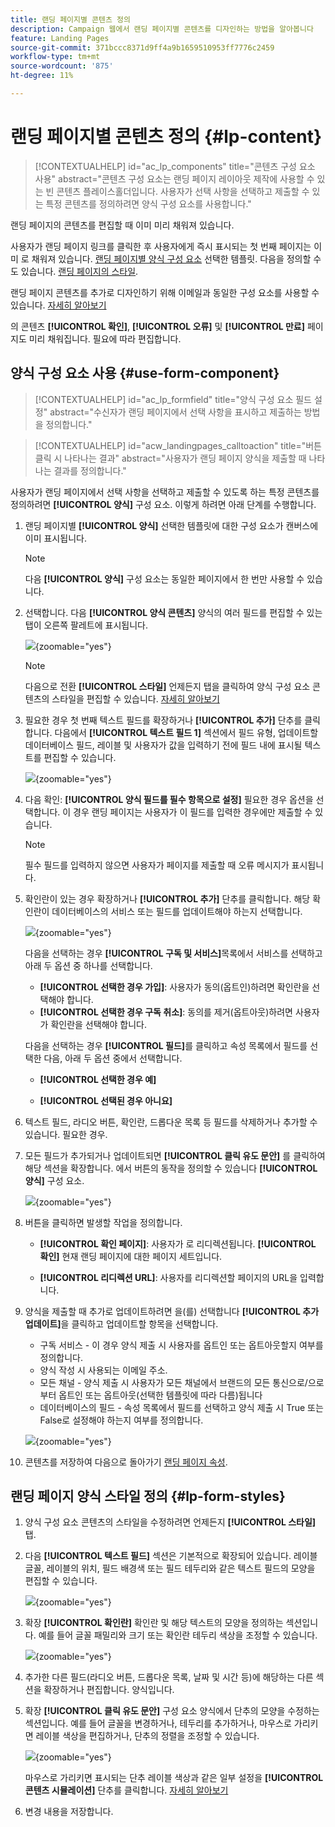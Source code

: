 ```yaml
---
title: 랜딩 페이지별 콘텐츠 정의
description: Campaign 웹에서 랜딩 페이지별 콘텐츠를 디자인하는 방법을 알아봅니다
feature: Landing Pages
source-git-commit: 371bccc8371d9ff4a9b1659510953ff7776c2459
workflow-type: tm+mt
source-wordcount: '875'
ht-degree: 11%

---
```


# 랜딩 페이지별 콘텐츠 정의 {#lp-content}

>[!CONTEXTUALHELP]
>id="ac_lp_components"
>title="콘텐츠 구성 요소 사용"
>abstract="콘텐츠 구성 요소는 랜딩 페이지 레이아웃 제작에 사용할 수 있는 빈 콘텐츠 플레이스홀더입니다. 사용자가 선택 사항을 선택하고 제출할 수 있는 특정 콘텐츠를 정의하려면 양식 구성 요소를 사용합니다."

랜딩 페이지의 콘텐츠를 편집할 때 이미 미리 채워져 있습니다.

사용자가 랜딩 페이지 링크를 클릭한 후 사용자에게 즉시 표시되는 첫 번째 페이지는 이미 로 채워져 있습니다. [랜딩 페이지별 양식 구성 요소](#use-form-component) 선택한 템플릿<!-- to enable users to select and submit their choices-->. 다음을 정의할 수도 있습니다. [랜딩 페이지의 스타일](#lp-form-styles).

랜딩 페이지 콘텐츠를 추가로 디자인하기 위해 이메일과 동일한 구성 요소를 사용할 수 있습니다. [자세히 알아보기](../email/content-components.md#add-content-components)

의 콘텐츠 **[!UICONTROL 확인]**, **[!UICONTROL 오류]** 및 **[!UICONTROL 만료]** 페이지도 미리 채워집니다. 필요에 따라 편집합니다.

## 양식 구성 요소 사용 {#use-form-component}

>[!CONTEXTUALHELP]
>id="ac_lp_formfield"
>title="양식 구성 요소 필드 설정"
>abstract="수신자가 랜딩 페이지에서 선택 사항을 표시하고 제출하는 방법을 정의합니다."

>[!CONTEXTUALHELP]
>id="acw_landingpages_calltoaction"
>title="버튼 클릭 시 나타나는 결과"
>abstract="사용자가 랜딩 페이지 양식을 제출할 때 나타나는 결과를 정의합니다."

사용자가 랜딩 페이지에서 선택 사항을 선택하고 제출할 수 있도록 하는 특정 콘텐츠를 정의하려면 **[!UICONTROL 양식]** 구성 요소. 이렇게 하려면 아래 단계를 수행합니다.

1. 랜딩 페이지별 **[!UICONTROL 양식]** 선택한 템플릿에 대한 구성 요소가 캔버스에 이미 표시됩니다.

   >[!NOTE]
   >
   >다음 **[!UICONTROL 양식]** 구성 요소는 동일한 페이지에서 한 번만 사용할 수 있습니다.

1. 선택합니다. 다음 **[!UICONTROL 양식 콘텐츠]** 양식의 여러 필드를 편집할 수 있는 탭이 오른쪽 팔레트에 표시됩니다.

   ![](assets/lp-form-component.png){zoomable=&quot;yes&quot;}

   >[!NOTE]
   >
   >다음으로 전환 **[!UICONTROL 스타일]** 언제든지 탭을 클릭하여 양식 구성 요소 콘텐츠의 스타일을 편집할 수 있습니다. [자세히 알아보기](#lp-form-styles)

1. 필요한 경우 첫 번째 텍스트 필드를 확장하거나 **[!UICONTROL 추가]** 단추를 클릭합니다. 다음에서 **[!UICONTROL 텍스트 필드 1]** 섹션에서 필드 유형, 업데이트할 데이터베이스 필드, 레이블 및 사용자가 값을 입력하기 전에 필드 내에 표시될 텍스트를 편집할 수 있습니다.

   ![](assets/lp-form-text-field.png){zoomable=&quot;yes&quot;}

1. 다음 확인: **[!UICONTROL 양식 필드를 필수 항목으로 설정]** 필요한 경우 옵션을 선택합니다. 이 경우 랜딩 페이지는 사용자가 이 필드를 입력한 경우에만 제출할 수 있습니다.

   >[!NOTE]
   >
   >필수 필드를 입력하지 않으면 사용자가 페이지를 제출할 때 오류 메시지가 표시됩니다.

1. 확인란이 있는 경우 확장하거나 **[!UICONTROL 추가]** 단추를 클릭합니다. 해당 확인란이 데이터베이스의 서비스 또는 필드를 업데이트해야 하는지 선택합니다.

   ![](assets/lp-form-checkbox.png){zoomable=&quot;yes&quot;}

   다음을 선택하는 경우 **[!UICONTROL 구독 및 서비스]**&#x200B;목록에서 서비스를 선택하고 아래 두 옵션 중 하나를 선택합니다.

   * **[!UICONTROL 선택한 경우 가입]**: 사용자가 동의(옵트인)하려면 확인란을 선택해야 합니다.
   * **[!UICONTROL 선택한 경우 구독 취소]**: 동의를 제거(옵트아웃)하려면 사용자가 확인란을 선택해야 합니다.

   다음을 선택하는 경우 **[!UICONTROL 필드]**&#x200B;를 클릭하고 속성 목록에서 필드를 선택한 다음, 아래 두 옵션 중에서 선택합니다.

   * **[!UICONTROL 선택한 경우 예]**<!--TBC-->

   * **[!UICONTROL 선택된 경우 아니요]**<!--TBC-->

1. 텍스트 필드, 라디오 버튼, 확인란, 드롭다운 목록 등 필드를 삭제하거나 추가할 수 있습니다. 필요한 경우.

1. 모든 필드가 추가되거나 업데이트되면 **[!UICONTROL 클릭 유도 문안]** 를 클릭하여 해당 섹션을 확장합니다. 에서 버튼의 동작을 정의할 수 있습니다 **[!UICONTROL 양식]** 구성 요소.

   ![](assets/lp-call-to-action.png){zoomable=&quot;yes&quot;}

1. 버튼을 클릭하면 발생할 작업을 정의합니다.

   * **[!UICONTROL 확인 페이지]**: 사용자가 로 리디렉션됩니다. **[!UICONTROL 확인]** 현재 랜딩 페이지에 대한 페이지 세트입니다.

   * **[!UICONTROL 리디렉션 URL]**: 사용자를 리디렉션할 페이지의 URL을 입력합니다.

1. 양식을 제출할 때 추가로 업데이트하려면 을(를) 선택합니다 **[!UICONTROL 추가 업데이트]**&#x200B;을 클릭하고 업데이트할 항목을 선택합니다.
   * 구독 서비스 - 이 경우 양식 제출 시 사용자를 옵트인 또는 옵트아웃할지 여부를 정의합니다.
   * 양식 작성 시 사용되는 이메일 주소.
   * 모든 채널 - 양식 제출 시 사용자가 모든 채널에서 브랜드의 모든 통신으로/으로부터 옵트인 또는 옵트아웃(선택한 템플릿에 따라 다름)됩니다
   * 데이터베이스의 필드 - 속성 목록에서 필드를 선택하고 양식 제출 시 True 또는 False로 설정해야 하는지 여부를 정의합니다.

   ![](assets/lp-form-additionnal-updates.png){zoomable=&quot;yes&quot;}

1. 콘텐츠를 저장하여 다음으로 돌아가기 [랜딩 페이지 속성](create-lp.md#create-landing-page).

## 랜딩 페이지 양식 스타일 정의 {#lp-form-styles}

1. 양식 구성 요소 콘텐츠의 스타일을 수정하려면 언제든지 **[!UICONTROL 스타일]** 탭.

1. 다음 **[!UICONTROL 텍스트 필드]** 섹션은 기본적으로 확장되어 있습니다. 레이블 글꼴, 레이블의 위치, 필드 배경색 또는 필드 테두리와 같은 텍스트 필드의 모양을 편집할 수 있습니다.

   ![](assets/lp-text-styles.png){zoomable=&quot;yes&quot;}

1. 확장 **[!UICONTROL 확인란]** 확인란 및 해당 텍스트의 모양을 정의하는 섹션입니다. 예를 들어 글꼴 패밀리와 크기 또는 확인란 테두리 색상을 조정할 수 있습니다.

   ![](assets/lp-checkbox-style.png){zoomable=&quot;yes&quot;}

1. 추가한 다른 필드(라디오 버튼, 드롭다운 목록, 날짜 및 시간 등)에 해당하는 다른 섹션을 확장하거나 편집합니다. 양식입니다.

1. 확장 **[!UICONTROL 클릭 유도 문안]** 구성 요소 양식에서 단추의 모양을 수정하는 섹션입니다. 예를 들어 글꼴을 변경하거나, 테두리를 추가하거나, 마우스로 가리키면 레이블 색상을 편집하거나, 단추의 정렬을 조정할 수 있습니다.

   ![](assets/lp-call-to-action-style.png){zoomable=&quot;yes&quot;}

   마우스로 가리키면 표시되는 단추 레이블 색상과 같은 일부 설정을 **[!UICONTROL 콘텐츠 시뮬레이션]** 단추를 클릭합니다. [자세히 알아보기](create-lp.md#test-landing-page)

1. 변경 내용을 저장합니다.
